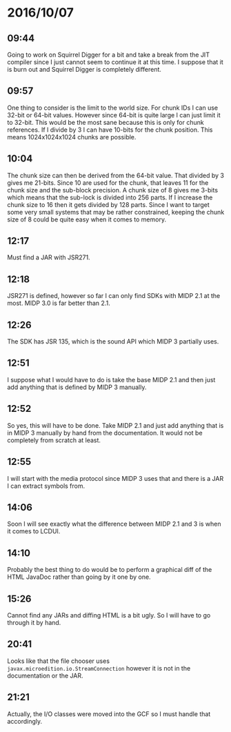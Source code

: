 # 2016/10/07

## 09:44

Going to work on Squirrel Digger for a bit and take a break from the JIT
compiler since I just cannot seem to continue it at this time. I suppose
that it is burn out and Squirrel Digger is completely different.

## 09:57

One thing to consider is the limit to the world size. For chunk IDs I can
use 32-bit or 64-bit values. However since 64-bit is quite large I can just
limit it to 32-bit. This would be the most sane because this is only for
chunk references. If I divide by 3 I can have 10-bits for the chunk
position. This means 1024x1024x1024 chunks are possible.

## 10:04

The chunk size can then be derived from the 64-bit value. That divided by
3 gives me 21-bits. Since 10 are used for the chunk, that leaves 11 for
the chunk size and the sub-block precision. A chunk size of 8 gives me
3-bits which means that the sub-lock is divided into 256 parts. If I
increase the chunk size to 16 then it gets divided by 128 parts. Since I want
to target some very small systems that may be rather constrained, keeping
the chunk size of 8 could be quite easy when it comes to memory.

## 12:17

Must find a JAR with JSR271.

## 12:18

JSR271 is defined, however so far I can only find SDKs with MIDP 2.1 at the
most. MIDP 3.0 is far better than 2.1.

## 12:26

The SDK has JSR 135, which is the sound API which MIDP 3 partially uses.

## 12:51

I suppose what I would have to do is take the base MIDP 2.1 and then just add
anything that is defined by MIDP 3 manually.

## 12:52

So yes, this will have to be done. Take MIDP 2.1 and just add anything that
is in MIDP 3 manually by hand from the documentation. It would not be
completely from scratch at least.

## 12:55

I will start with the media protocol since MIDP 3 uses that and there is a
JAR I can extract symbols from.

## 14:06

Soon I will see exactly what the difference between MIDP 2.1 and 3 is when
it comes to LCDUI.

## 14:10

Probably the best thing to do would be to perform a graphical diff of the
HTML JavaDoc rather than going by it one by one.

## 15:26

Cannot find any JARs and diffing HTML is a bit ugly. So I will have to go
through it by hand.

## 20:41

Looks like that the file chooser uses `javax.microedition.io.StreamConnection`
however it is not in the documentation or the JAR.

## 21:21

Actually, the I/O classes were moved into the GCF so I must handle that
accordingly.
